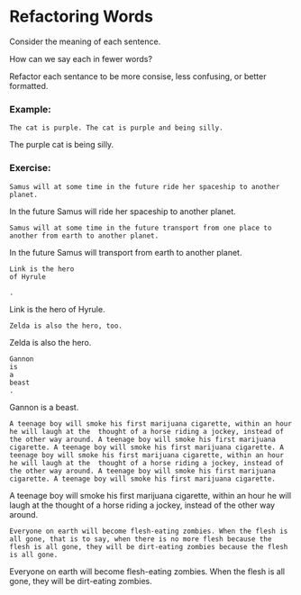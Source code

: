 # Refactoring Words

Consider the meaning of each sentence. 

How can we say each in fewer words? 

Refactor each sentance to be more consise, less confusing, or better formatted.

### Example:

```
The cat is purple. The cat is purple and being silly.
```

The purple cat is being silly.

### Exercise:

```
Samus will at some time in the future ride her spaceship to another planet.
```
 In the future Samus will ride her spaceship to another planet.

```
Samus will at some time in the future transport from one place to another from earth to another planet.
```
In the future Samus will transport from earth to another planet.
```
Link is the hero
of Hyrule

.
```
Link is the hero of Hyrule.
```
Zelda is also the hero, too.
```
Zelda is also the hero.
```
Gannon 
is
a
beast
.

```
Gannon is a beast.
```
A teenage boy will smoke his first marijuana cigarette, within an hour he will laugh at the  thought of a horse riding a jockey, instead of the other way around. A teenage boy will smoke his first marijuana cigarette. A teenage boy will smoke his first marijuana cigarette. A teenage boy will smoke his first marijuana cigarette, within an hour he will laugh at the  thought of a horse riding a jockey, instead of the other way around. A teenage boy will smoke his first marijuana cigarette. A teenage boy will smoke his first marijuana cigarette.
```
A teenage boy will smoke his first marijuana cigarette, within an hour he will laugh at the  thought of a horse riding a jockey, instead of the other way around.
```
Everyone on earth will become flesh-eating zombies. When the flesh is all gone, that is to say, when there is no more flesh because the flesh is all gone, they will be dirt-eating zombies because the flesh is all gone.
```
Everyone on earth will become flesh-eating zombies. When the flesh is all gone, they will be dirt-eating zombies.